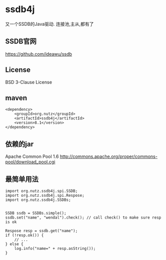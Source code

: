 ssdb4j
======

又一个SSDB的Java驱动. 连接池,主从,都有了

SSDB官网
-----------------

https://github.com/ideawu/ssdb

License
-------------------
BSD 3-Clause License

maven
-----------------

```
<dependency>
    <groupId>org.nutz</groupId>
    <artifactId>ssdb4j</artifactId>
    <version>8.1</version>
</dependency>
```

依赖的jar
----------------

Apache Common Pool 1.6 http://commons.apache.org/proper/commons-pool/download_pool.cgi

最简单用法
----------------

```
import org.nutz.ssdb4j.spi.SSDB;
import org.nutz.ssdb4j.spi.Respose;
import org.nutz.ssdb4j.SSDBs;


SSDB ssdb = SSDBs.simple();
ssdb.set("name", "wendal").check(); // call check() to make sure resp is ok 

Respose resp = ssdb.get("name");
if (!resp.ok()) {
    // ...
} else {
    log.info("name=" + resp.asString());
}
```
